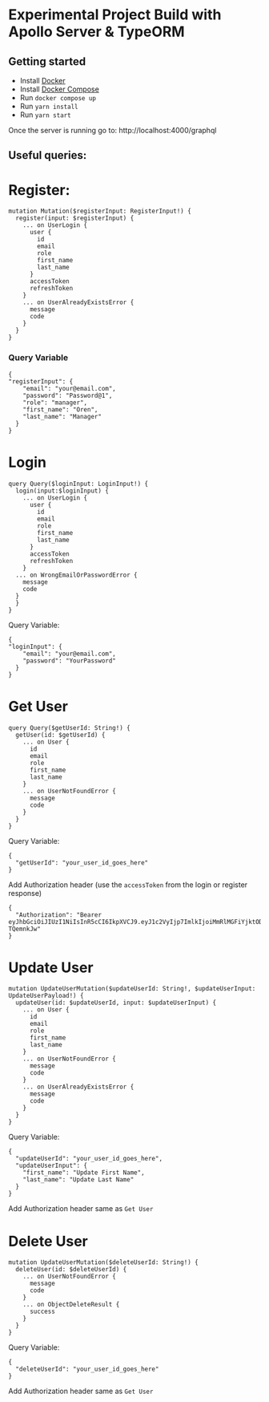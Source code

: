 # Experimental Project Build with Apollo Server & TypeORM

## Getting started

- Install [Docker](https://hub.docker.com/search?type=edition&offering=community)
- Install [Docker Compose](https://docs.docker.com/compose/install/)
- Run `docker compose up`
- Run `yarn install`
- Run `yarn start`

Once the server is running go to: http://localhost:4000/graphql

## Useful queries:

# Register:

```
mutation Mutation($registerInput: RegisterInput!) {
  register(input: $registerInput) {
    ... on UserLogin {
      user {
        id
        email
        role
        first_name
        last_name
      }
      accessToken
      refreshToken
    }
    ... on UserAlreadyExistsError {
      message
      code
    }
  }
}
```

### Query Variable

```
{
"registerInput": {
    "email": "your@email.com",
    "password": "Password@1",
    "role": "manager",
    "first_name": "Oren",
    "last_name": "Manager"
  }
}
```

# Login

```
query Query($loginInput: LoginInput!) {
  login(input:$loginInput) {
    ... on UserLogin {
      user {
        id
        email
        role
        first_name
        last_name
      }
      accessToken
      refreshToken
    }
  ... on WrongEmailOrPasswordError {
    message
    code
  }
  }
}
```

Query Variable:

```
{
"loginInput": {
    "email": "your@email.com",
    "password": "YourPassword"
  }
}
```

# Get User

```
query Query($getUserId: String!) {
  getUser(id: $getUserId) {
    ... on User {
      id
      email
      role
      first_name
      last_name
    }
    ... on UserNotFoundError {
      message
      code
    }
  }
}
```

Query Variable:

```
{
  "getUserId": "your_user_id_goes_here"
}
```

Add Authorization header (use the `accessToken` from the login or register response)

```
{
  "Authorization": "Bearer eyJhbGciOiJIUzI1NiIsInR5cCI6IkpXVCJ9.eyJ1c2VyIjp7ImlkIjoiMmRlMGFiYjktODMyYi00MGVjLWEyYjgtYzM4NWRkZDliMDJlIiwicm9sZXMiOlsibWFuYWdlciJdfSwiaWF0IjoxNjI1NDE4NjA3LCJleHAiOjE2MjU0MTk1MDcsInN1YiI6IjJkZTBhYmI5LTgzMmItNDBlYy1hMmI4LWMzODVkZGQ5YjAyZSJ9.qwDBYWJKxMaF2XyBeMQdgSJqOGCfwjfvHh-TQemnkJw"
}
```

# Update User

```
mutation UpdateUserMutation($updateUserId: String!, $updateUserInput: UpdateUserPayload!) {
  updateUser(id: $updateUserId, input: $updateUserInput) {
    ... on User {
      id
      email
      role
      first_name
      last_name
    }
    ... on UserNotFoundError {
      message
      code
    }
    ... on UserAlreadyExistsError {
      message
      code
    }
  }
}
```

Query Variable:

```
{
  "updateUserId": "your_user_id_goes_here",
  "updateUserInput": {
    "first_name": "Update First Name",
    "last_name": "Update Last Name"
  }
}
```

Add Authorization header same as `Get User`

# Delete User

```
mutation UpdateUserMutation($deleteUserId: String!) {
  deleteUser(id: $deleteUserId) {
    ... on UserNotFoundError {
      message
      code
    }
    ... on ObjectDeleteResult {
      success
    }
  }
}
```

Query Variable:

```
{
  "deleteUserId": "your_user_id_goes_here"
}
```

Add Authorization header same as `Get User`
